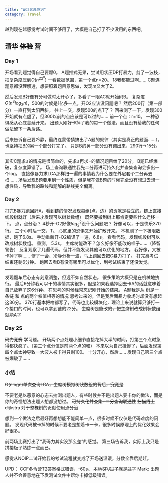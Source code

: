 ```yaml
---
title: "WC2019游记"
category: Travel
---
```


越到现在越感觉考试时间不够用了，大概是自己打了不少没用的东西吧。

## 清华 ~~体验~~ 营

### Day 1

开场看到题觉得自己要爆0。
A题推式无果，尝试用状压DP打暴力，剪了一波枝，把复杂度压到$O(n^ 22^ n)$
一看数据范围，第一个点n=20。
18我都能过啊……
C题连题意都没理解透，想要照着题目意思做，发现m又大了2。

然后发现B好像有分可做时太开心了，多看了一眼AC就开始码B。
复杂度$O(n^ 3log_ 2n)$，500的时候是1亿多一点，开O2应该没问题吧？
然后200行（第一部分）一直打到太阳西斜。
往上一交，发现500的点T了？
回来测了一下，发现300开始就有点虚了，但300以前的点应该是可以过的……
前一个点：r=10。
一种恐惧感从心底蔓延开来。
出题人刚好卡掉了我的每一个做法，而且没有给我的任何做法留下一条后路。

后来告诉自己要冷静，最终连蒙带猜搞出了A题的规律（其实是真正的题面……），也坚持把B的另一个部分打完了。
只是B的另一部分没有调出来，290行->15分。

---

其实C题求$\leq$的情况是很简单的，先求$\leq$再求=的情况题目给了20分。
B题已经爆破，复杂度算错了。
场上查询联通性我先二分再进可持久化并查集查询会多出一个log。
直接像暴力求LCA那样扫一遍的事情我为什么要在外层套个二分再去扫……
场后发现B题要用到一个性质，但是我在做B题的时候完全没有想过去想一想性质，导致我的路线和题解的路线完全偏离。

### Day 2

打完B暴力跑回肝A，看到链的情况发现每组(点，边）的贡献是独立的。链上直接线段树就好（后来才发现可以树状数组）
既然要搬到树上那肯定要些什么迁移一下。
点，点分治？
4秒开-O2好像$log_ 2^ 2$没什么问题吧？
好像可以，于是快乐370行。
三个小时后一交，T。
心底里的恐惧又开始扩散开来。
本机测了一下极限数据，跑了6.8s。
手动重新开-O2编译了一遍，6.8s。
看看代码，发现线段树可以改成树状数组。
重测。
5.3s。
主席树能改不？怎么好像不能改的样子……（降智警告）
反复观察了几遍代码，但并不能发现其他可以优化的地方。
我好像，又被卡掉了啊……
愣了一会，冷静分析一波，马上跑回去把C暴力打了。
打完离考试结束还剩6分钟。
跑回去看B有没有哪里可以优化，到考试结束了还没发觉。

---

发现翻车后心态有刻意调整，但远不如自然状态。
很多策略大概只是在机械地执行。
最后6分钟我可以干的事情其实很多，但是如果我选择回去卡A的话就意味着自己放弃了这6分钟。
在思考的时候经常忘记刚开始的结果。
A题我是从 树是一条链 和 点的两个权值相等的情况 思考过来的，但是我后面暴力收场时却没有想起这36分。
370行基本把啥都写了，代码也比较模块化，理论上来说就算只够打一个接口的时间，也可以拿到链的22分。
~~主席树是能改的，把主席树改成树状数组就能A了~~

### Day 2S
~~码力竞赛~~ 学习题。
开场两个点处理小细节直接花掉大半的时间，打第三个点时急得都快疯了。（第三个点分值是前两个点的和）
本来以为自己挂惨了，后面发现第四个点太神导致一大波人被卡得只剩100。
十分开心，然后……
发现自己第三个点被爆破了……

### 小结

~~O(nlogn)单次查询LCA，主席树模拟树状数组的背后，究竟是~~

不要老是以恶意的心态去揣测出题人，有些时候并不是出题人要卡你的做法，而是你的奇怪想法出题人想都没想过。
~~可持久化并查集+二分查询联通性~~
~~扫描线上dijkstra~~
~~对于整棵树的贡献使用点分治~~

想到一个做法之后最好再想想能不能简单一点，很多时候不仅仅是代码难度的问题。
发现代码被卡掉的时候不要老是想着卡一卡，很多时候原理上的优化效果会好很多。


前两场比赛打出了“我码力其实没那么差”的感觉。
第三场告诉我，实际上我只是拼接板子熟练一点而已。

感觉从NOIP二试开始我的考试流程就变成了开场送温暖，分数全靠后期赶。

UPD：
CCF冬令营T2答案格式错误，-60s。
~~本地SPJ过了就是过了~~
Mark: 出题人并不会善意地在下发测试文件中帮你卡掉低级错误。